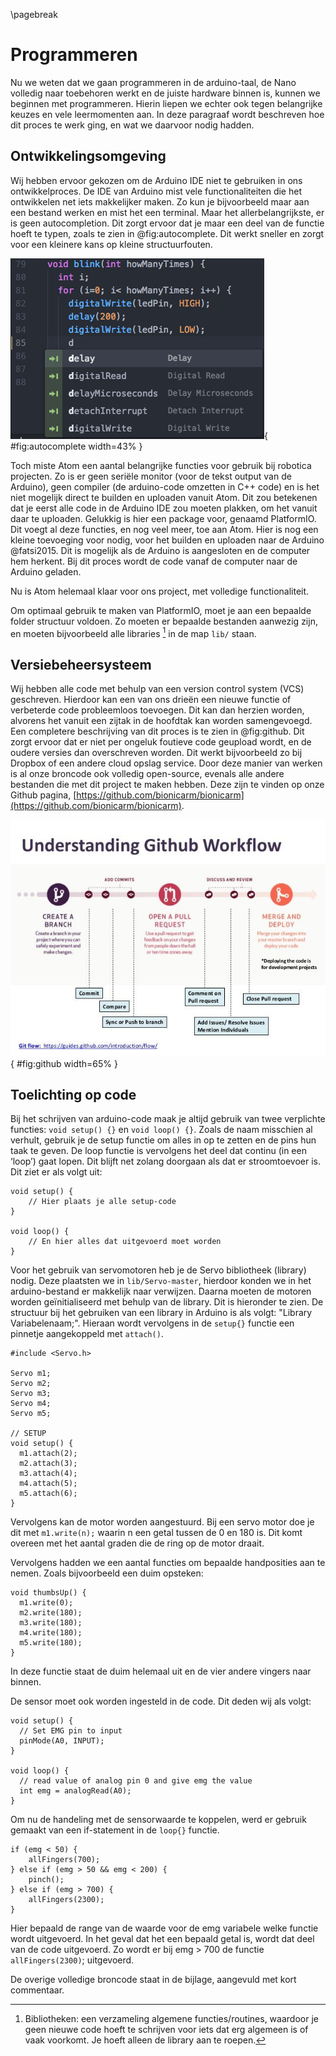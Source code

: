 \pagebreak
# Programmeren
Nu we weten dat we gaan programmeren in de arduino-taal, de Nano volledig naar toebehoren werkt en de juiste hardware binnen is, kunnen we beginnen met programmeren. Hierin liepen we echter ook tegen belangrijke keuzes en vele leermomenten aan. In deze paragraaf wordt beschreven hoe dit proces te werk ging, en wat we daarvoor nodig hadden.

## Ontwikkelingsomgeving
Wij hebben ervoor gekozen om de Arduino IDE niet te gebruiken in ons ontwikkelproces. De IDE van Arduino mist vele functionaliteiten die het ontwikkelen net iets makkelijker maken. Zo kun je bijvoorbeeld maar aan een bestand werken en mist het een terminal. Maar het allerbelangrijkste, er is geen autocompletion. Dit zorgt ervoor dat je maar een deel van de functie hoeft te typen, zoals te zien in @fig:autocomplete. Dit werkt sneller en zorgt voor een kleinere kans op kleine structuurfouten.

![Autocomplete-arduino package](img/image_25.png){ #fig:autocomplete width=43% }

Toch miste Atom een aantal belangrijke functies voor gebruik bij robotica projecten. Zo is er geen seriële monitor (voor de tekst output van de Arduino), geen compiler (de arduino-code omzetten in C++ code) en is het niet mogelijk direct te builden en uploaden vanuit Atom. Dit zou betekenen dat je eerst alle code in de Arduino IDE zou moeten plakken, om het vanuit daar te uploaden. Gelukkig is hier een package voor, genaamd PlatformIO. Dit voegt al deze functies, en nog veel meer, toe aan Atom. Hier is nog een kleine toevoeging voor nodig, voor het builden en uploaden naar de Arduino @fatsi2015. Dit is mogelijk als de Arduino is aangesloten en de computer hem herkent. Bij dit proces wordt de code vanaf de computer naar de Arduino geladen.

Nu is Atom helemaal klaar voor ons project, met volledige functionaliteit.

Om optimaal gebruik te maken van PlatformIO, moet je aan een bepaalde folder structuur voldoen. Zo moeten er bepaalde bestanden aanwezig zijn, en moeten bijvoorbeeld alle libraries [^bib] in de map `lib/` staan.

[^bib]: Bibliotheken: een verzameling algemene functies/routines, waardoor je geen nieuwe code hoeft te schrijven voor iets dat erg algemeen is of vaak voorkomt. Je hoeft alleen de library aan te roepen.

## Versiebeheersysteem
Wij hebben alle code met behulp van een version control system (VCS) geschreven. Hierdoor kan een van ons drieën een nieuwe functie of verbeterde code probleemloos toevoegen. Dit kan dan herzien worden, alvorens het vanuit een zijtak in de hoofdtak kan worden samengevoegd. Een completere beschrijving van dit proces is te zien in @fig:github. Dit zorgt ervoor dat er niet per ongeluk foutieve code geupload wordt, en de oudere versies dan overschreven worden. Dit werkt bijvoorbeeld zo bij Dropbox of een andere cloud opslag service. Door deze manier van werken is al onze broncode ook volledig open-source, evenals alle andere bestanden die met dit project te maken hebben. Deze zijn te vinden op onze Github pagina, [https://github.com/bionicarm/bionicarm](https://github.com/bionicarm/bionicarm).

![De Github workflow, inclusief branches, commits en pull requests](img/image_26.jpg){ #fig:github width=65% }

## Toelichting op code
Bij het schrijven van arduino-code maak je altijd gebruik van twee verplichte functies: `void setup() {}` en `void loop() {}`. Zoals de naam misschien al verhult, gebruik je de setup functie om alles in op te zetten en de pins hun taak te geven. De loop functie is vervolgens het deel dat continu (in een ‘loop’) gaat lopen. Dit blijft net zolang doorgaan als dat er stroomtoevoer is. Dit ziet er als volgt uit:

```
void setup() {
	// Hier plaats je alle setup-code
}

void loop() {
	// En hier alles dat uitgevoerd moet worden
}
```

Voor het gebruik van servomotoren heb je de Servo bibliotheek (library) nodig. Deze plaatsten we in `lib/Servo-master`, hierdoor konden we in het arduino-bestand er makkelijk naar verwijzen. Daarna moeten de motoren worden geïnitialiseerd met behulp van de library. Dit is hieronder te zien.  De structuur bij het gebruiken van een library in Arduino is als volgt: "Library Variabelenaam;".  Hieraan wordt vervolgens in de `setup{}` functie een pinnetje aangekoppeld met `attach()`.

```
#include <Servo.h>

Servo m1;
Servo m2;
Servo m3;
Servo m4;
Servo m5;

// SETUP
void setup() {
  m1.attach(2);
  m2.attach(3);
  m3.attach(4);
  m4.attach(5);
  m5.attach(6);
}
```

Vervolgens kan de motor worden aangestuurd. Bij een servo motor doe je dit met `m1.write(n);` waarin n een getal tussen de 0 en 180 is. Dit komt overeen met het aantal graden die de ring op de motor draait.

Vervolgens hadden we een aantal functies om bepaalde handposities aan te nemen. Zoals bijvoorbeeld een duim opsteken:

```
void thumbsUp() {
  m1.write(0);
  m2.write(180);
  m3.write(180);
  m4.write(180);
  m5.write(180);
}
```

In deze functie staat de duim helemaal uit en de vier andere vingers naar binnen.

De sensor moet ook worden ingesteld in de code. Dit deden wij als volgt:

```
void setup() {
  // Set EMG pin to input
  pinMode(A0, INPUT);
}

void loop() {
  // read value of analog pin 0 and give emg the value
  int emg = analogRead(A0);
}
```

Om nu de handeling met de sensorwaarde te koppelen, werd er gebruik gemaakt van een if-statement in de `loop{}` functie.

```
if (emg < 50) {
    allFingers(700);
} else if (emg > 50 && emg < 200) {
    pinch();
} else if (emg > 700) {
    allFingers(2300);
}
```

Hier bepaald de range van de waarde voor de emg variabele welke functie wordt uitgevoerd. In het geval dat het een bepaald getal is, wordt dat deel van de code uitgevoerd. Zo wordt er bij emg > 700 de functie `allFingers(2300)`; uitgevoerd.

De overige volledige broncode staat in de bijlage, aangevuld met kort commentaar.

